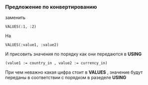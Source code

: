 ### Предложение по конвертированию

заменить

    VALUES(:1, :2)

На

    VALUES(:value1, :value2)

И присовить значения по порядку как они передаются в **USING**

    (value1 := country_in , value2 := currency_in)

При чем неважно какая цифра стоит в **VALUES** ,  значение будут переданы в соответствии с порядком в разеделе **USING** 

